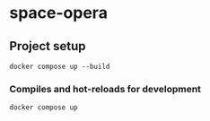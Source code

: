 # space-opera

## Project setup
```
docker compose up --build
```

### Compiles and hot-reloads for development
```
docker compose up
```
